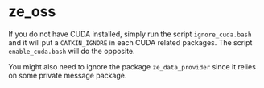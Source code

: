 # ze_oss
If you do not have CUDA installed, simply run the script `ignore_cuda.bash` and it will put a `CATKIN_IGNORE` in each CUDA related packages. The script `enable_cuda.bash` will do the opposite.

You might also need to ignore the package `ze_data_provider` since it relies on some private message package.
